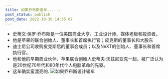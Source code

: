 ```yaml
---
title: 如果乔布斯造车......
post_status: publish
post_date: 2022-10-30 14:35:07
---
```


- 史蒂文·保罗·乔布斯是一位美国商业大亨、工业设计师、媒体老板和投资者。
- 他是苹果的联合创始人、董事长和首席执行官；皮克斯的董事长和大股东
- 迪士尼公司收购皮克斯后的董事会成员；以及NeXT的创始人、董事长和首席执行官。
- 他和他的早期商业伙伴、苹果联合创始人史蒂夫·沃兹尼亚克一起，被广泛认为是20世纪70年代和80年代个人电脑革命的先驱。
- 这车确实蛮漂亮的.
![如果乔布斯设计轿车](https://cdn.fendou.la/fendou/2022/04/design-by-jobs.jpg)
